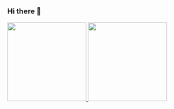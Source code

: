 ### Hi there 👋

 <div>
  <a href="https://github.com/herculeshamanaka">
  <img height="180em" src="https://github-readme-stats.vercel.app/api?username=herculeshamanaka&show_icons=true&theme=dracula&include_all_commits=true&count_private=true"/>
  <img height="180em" src="https://github-readme-stats.vercel.app/api/top-langs/?username=herculeshamanaka&layout=compact&langs_count=16&theme=dracula"/>
</div>
